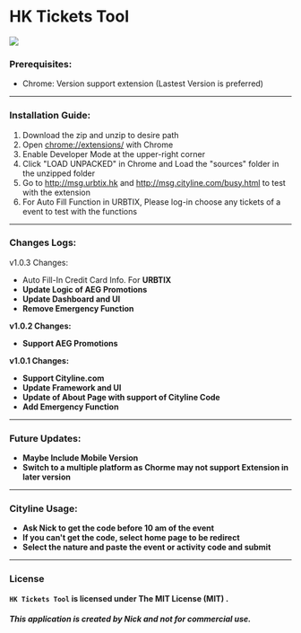 # HK Tickets Tool

![](https://i.imgur.com/pie02WW.png)


### Prerequisites:
 -  Chrome: Version support extension (Lastest Version is preferred)

------------

### Installation Guide:
 1.  Download the zip and unzip to desire path
 2.  Open [chrome://extensions/](chrome://extensions/ "chrome://extensions/") with Chrome
 3.  Enable Developer Mode at the upper-right corner
 4.  Click "LOAD UNPACKED" in Chrome and Load the "sources" folder in the unzipped folder
 5.  Go to http://msg.urbtix.hk and http://msg.cityline.com/busy.html to test with the extension
 6.  For Auto Fill Function in URBTIX, Please log-in choose any tickets of a event to test with the functions

------------

### Changes Logs:
v1.0.3 Changes:
 -  Auto Fill-In Credit Card Info. For <b>URBTIX<b>
 -  Update Logic of AEG Promotions
 -  Update Dashboard and UI
 -  Remove Emergency Function

v1.0.2 Changes:
 -  Support AEG Promotions

v1.0.1 Changes:
 -  Support Cityline.com
 -  Update Framework and UI
 -  Update of About Page with support of Cityline Code
 -  Add Emergency Function

------------

### Future Updates:

 -  Maybe Include Mobile Version
 -  Switch to a multiple platform as Chorme may not support Extension in later version

------------

### Cityline Usage:
 -  Ask Nick to get the code before 10 am of the event
 -  If you can't get the code, select home page to be redirect
 -  Select the nature and paste the event or activity code and submit

------------

### License

`HK Tickets Tool` is licensed under The MIT License (MIT) .

##### This application is created by <b>Nick</b> and not for commercial use.
